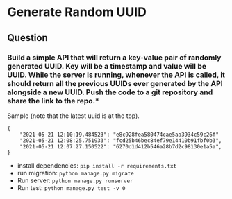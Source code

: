 # Generate Random UUID

## Question

### Build a simple API that will return a key-value pair of randomly generated UUID. Key will be a timestamp and value will be UUID. While the server is running, whenever the API is called, it should return all the previous UUIDs ever generated by the API alongside a new UUID. Push the code to a git repository and share the link to the repo.*

Sample (note that the latest uuid is at the top).

    {
        "2021-05-21 12:10:19.484523": "e8c928fea580474cae5aa3934c59c26f"
        "2021-05-21 12:08:25.751933": "fcd25b46bec84ef79e14410b91fbf0b3",
        "2021-05-21 12:07:27.150522": "6270d1d412b546a28b7d2c98130e1a5a",
    }

* install dependencies: `pip install -r requirements.txt`
* run migration: `python manage.py migrate`
* Run server: `python manage.py runserver`
* Run test: `python manage.py test -v 0`
